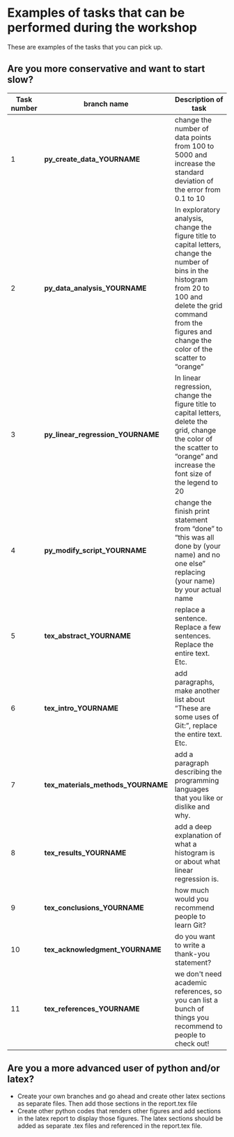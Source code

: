 # Examples of tasks that can be performed during the workshop

These are examples of the tasks that you can pick up.

## Are you more conservative and want to start slow?

Task number |**branch name** | Description of task
--- | --- | ---
1 |**py_create_data_YOURNAME** | change the number of data points from 100 to 5000 and increase the standard deviation of the error from 0.1 to 10
2 |**py_data_analysis_YOURNAME** |  In exploratory analysis, change the figure title to capital letters, change the number of bins in the histogram from 20 to 100 and delete the grid command from the figures and change the color of the scatter to “orange”
3 |**py_linear_regression_YOURNAME** |  In linear regression, change the figure title to capital letters, delete the grid, change the color of the scatter to “orange” and increase the font size of the legend to 20
4 |**py_modify_script_YOURNAME** |  change the finish print statement from “done” to “this was all done by (your name) and no one else” replacing (your name) by your actual name
5 |**tex_abstract_YOURNAME** | replace a sentence. Replace a few sentences. Replace the entire text. Etc.
6 |**tex_intro_YOURNAME** | add paragraphs, make another list about “These are some uses of Git:”, replace the entire text. Etc.
7 |**tex_materials_methods_YOURNAME** | add a paragraph describing the programming languages that you like or dislike and why.
8 |**tex_results_YOURNAME** | add a deep explanation of what a histogram is or about what linear regression is.
9 |**tex_conclusions_YOURNAME**| how much would you recommend people to learn Git?
10|**tex_acknowledgment_YOURNAME**| do you want to write a thank-you statement?
11|**tex_references_YOURNAME** | we don't need academic references, so you can list a bunch of things you recommend to people to check out!

## Are you a more advanced user of python and/or latex?

- Create your own branches and go ahead and create other latex sections as separate files. Then add those sections in the report.tex file
- Create other python codes that renders other figures and add sections in the latex report to display those figures. The latex sections should be added as separate .tex files and referenced in the report.tex file.

